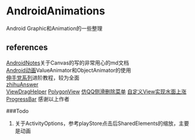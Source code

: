 # AndroidAnimations
Android Graphic和Animation的一些整理


## references 
[AndroidNotes](https://github.com/GcsSloop/AndroidNote)关于Canvas的写的非常用心的md文档<br/>
[Android动画](http://blog.csdn.net/yegongheng/article/details/38435553)ValueAnimator和ObjectAnimator的使用<br/>
[伸手党系列](http://www.jianshu.com/p/13e975622b57)进阶教程，较为全面<br/>
[zhihuAnswer](https://github.com/mutexliu/ZhihuAnswer)<br/>
[ViewDragHelper](https://github.com/flavienlaurent/flavienlaurent.com)
[PolygonView](https://github.com/jiangzehui/polygonsview)
[仿QQ侧滑删除菜单](https://github.com/fanrunqi/SwipeLayout)
[自定义View实现水面上涨ProgressBar](https://github.com/sheng-xiaoya/360FloatWindow)
感谢以上作者

###Todo
1. 关于ActivityOptions，参考playStore点击后SharedElements的缩放，主要是动画

~~~~
